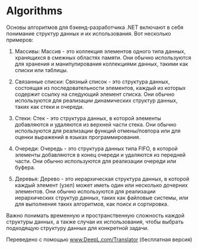 # Algorithms

Основы алгоритмов для бэкенд-разработчика .NET включают в себя понимание структур данных и их использования. Вот несколько примеров:

1. Массивы: Массив - это коллекция элементов одного типа данных, хранящихся в смежных областях памяти. Они обычно используются для хранения и манипулирования коллекциями данных, такими как списки или таблицы.

2. Связанные списки: Связный список - это структура данных, состоящая из последовательности элементов, каждый из которых содержит ссылку на следующий элемент списка. Они обычно используются для реализации динамических структур данных, таких как стеки и очереди.

3. Стеки: Стек - это структура данных, в которой элементы добавляются и удаляются из верхней части стека. Они обычно используются для реализации функций отмены/повтора или для оценки выражений в языках программирования.

4. Очереди: Очередь - это структура данных типа FIFO, в которой элементы добавляются в конец очереди и удаляются из передней части. Они обычно используются для реализации очереди или буфера.

5. Деревья: Дерево - это иерархическая структура данных, в которой каждый элемент (узел) может иметь один или несколько дочерних элементов. Они обычно используются для реализации иерархических структур данных, таких как файловые системы, или для выполнения таких алгоритмов, как поиск и сортировка.

Важно понимать временную и пространственную сложность каждой структуры данных, а также случаи их использования, чтобы выбрать подходящую структуру данных для конкретной задачи.

Переведено с помощью www.DeepL.com/Translator (бесплатная версия)